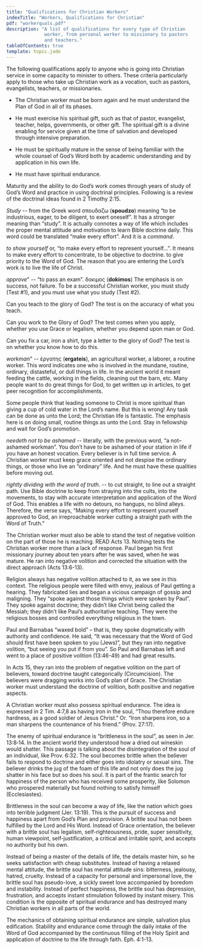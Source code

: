 ```yaml
---
title: "Qualifications for Christian Workers"
indexTitle: "Workers, Qualifications for Christian"
pdf: "workerquals.pdf"
description: "A list of qualifications for every type of Christian
              worker, from personal worker to missionary to pastors
              and teachers."
tableOfContents: true
template: topic.jade
---
```


The following qualifications apply to anyone who is going into Christian
service in some capacity to minister to others. These criteria
particularly apply to those who take up Christian work as a vocation,
such as pastors, evangelists, teachers, or missionaries.

* The Christian worker must be born again and he must understand the
Plan of God in all of its phases.

* He must exercise his spiritual gift, such as that of pastor,
evangelist, teacher, helps, governments, or other gift. The spiritual
gift is a divine enabling for service given at the time of salvation and
developed through intensive preparation.

* He must be spiritually mature in the sense of being familiar with the
whole counsel of God’s Word both by academic understanding and by
application in his own life.

* He must have spiritual endurance.

Maturity and the ability to do God’s work comes through years of study
of God’s Word and practice in using doctrinal principles. Following is a
review of the doctrinal ideas found in 2 Timothy 2:15.

*Study* -- from the Greek word σπουδαζω (**spoudzo**) meaning “to be
industrious, eager, to be diligent, to exert oneself”. It has a stronger
meaning than “study”. It is actually connotes a way of life which
includes the proper mental attitude and motivation to learn Bible
doctrine daily. This word could be translated “make every effort”. And
it is a *command*.

*to show yourself* or, “to make every effort to represent yourself…”. It
means to make every effort to concentrate, to be objective to doctrine.
to give priority to the Word of God. The reason that you are entering
the Lord’s work is to live the life of Christ.

*approve*" -- “to pass an exam”. δοκιμος (**dokimos**) The emphasis is on
success, not failure. To be a successful Christian worker, you must
study (Test \#1), and you must use what you study (Test \#2).

Can you teach to the glory of God? The test is on the accuracy of what
you teach.

Can you work to the Glory of God? The test comes when you apply, whether
you use Grace or legalism, whether you depend upon man or God.

Can you fix a car, iron a shirt, type a letter to the glory of God? The
test is on whether you know how to do this.

*workman*" -- ἐργατης (**ergateis**), an agricultural worker, a laborer,
a routine worker. This word indicates one who is involved in the
mundane, routine, ordinary, distasteful, or dull things in life. In the
ancient world it meant feeding the cattle, working in the fields,
cleaning out the barn, etc. Many people want to do great things for God,
to get written up in articles, to get peer recognition for
accomplishments.

Some people think that leading someone to Christ is more spiritual than
giving a cup of cold water in the Lord’s name. But this is wrong! Any
task can be done as unto the Lord; the Christian life is fantastic. The
emphasis here is on doing small, routine things as unto the Lord. Stay
in fellowship and wait for God’s promotion.

*needeth not to be ashamed* -- literally, with the previous word, “a
not–ashamed workman”. You don’t have to be ashamed of your station in
life if you have an honest vocation. Every believer is in full time
service. A Christian worker must keep grace oriented and not despise the
ordinary things, or those who live an “ordinary” life. And he must have
these qualities before moving out.

*rightly dividing with the word of truth*. -- to cut straight, to line
out a straight path. Use Bible doctrine to keep from straying into the
cults, into the movements, to stay with accurate interpretation and
application of the Word of God. This enables a life with no detours, no
hangups, no blind alleys. Therefore, the verse says, “Making every
effort to represent yourself approved to God, an irreproachable worker
cutting a straight path with the Word of Truth.”

The Christian worker must also be able to stand the test of negative
volition on the part of those he is reaching. READ Acts 13. Nothing
tests the Christian worker more than a lack of response. Paul began his
first missionary journey about ten years after he was saved, when he was
mature. He ran into negative volition and corrected the situation with
the direct approach (Acts 13:6-13).

Religion always has negative volition attached to it, as we see in this
context. The religious people were filled with envy, jealous of Paul
getting a hearing. They fabricated lies and began a vicious campaign of
gossip and maligning. They “spoke against those things which were spoken
by Paul”. They spoke against doctrine; they didn’t like Christ being
called the Messiah; they didn’t like Paul’s authoritative teaching. They
were the religious bosses and controlled everything religious in the
town.

Paul and Barnabas “waxed bold” – that is, they spoke dogmatically with
authority and confidence. He said, “It was necessary that the Word of
God should first have been spoken to you (Jews)”, but they ran into
negative volition, “but seeing you put if from you”. So Paul and
Barnabas left and went to a place of positive volition (13:46-49) and
had great results.

In Acts 15, they ran into the problem of negative volition on the part
of believers, toward doctrine taught categorically (Circumcision). The
believers were dragging works into God’s plan of Grace. The Christian
worker must understand the doctrine of volition, both positive and
negative aspects.

A Christian worker must also possess spiritual endurance. The idea is
expressed in 2 Tim. 4:7,8 as having iron in the soul, “Thou therefore
endure hardness, as a good soldier of Jesus Christ.” Or. “Iron sharpens
iron, so a man sharpens the countenance of his friend.” (Prov. 27:17).

The enemy of spiritual endurance is “brittleness in the soul”, as seen
in Jer. 13:8‑14. In the ancient world they understood how a dried out
wineskin would shatter. This passage is talking about the disintegration
of the soul of an individual, like Prov. 6:32. The soul becomes brittle
when the believer fails to respond to doctrine and either goes into
idolatry or sexual sins. The believer drinks the jug of the foam of this
life and not only does the jug shatter in his face but so does his soul.
It is part of the frantic search for happiness of the person who has
received some prosperity, like Solomon who prospered materially but
found nothing to satisfy himself (Ecclesiastes).

Brittleness in the soul can become a way of life, like the nation which
goes into terrible judgment (Jer. 13:19). This is the pursuit of success
and happiness apart from God’s Plan and provision. A brittle soul has
not been fulfilled by the Lord and His Word. Instead of Grace
orientation, the believer with a brittle soul has legalism,
self-righteousness, pride, super sensitivity, human viewpoint,
self-justification, a critical and irritable spirit, and accepts no
authority but his own.

Instead of being a master of the details of life, the details master
him, so he seeks satisfaction with cheap substitutes. Instead of having
a relaxed mental attitude, the brittle soul has mental attitude sins:
bitterness, jealousy, hatred, cruelty. Instead of a capacity for
personal and impersonal love, the brittle soul has pseudo-love, a sickly
sweet love accompanied by boredom and instability. Instead of perfect
happiness, the brittle soul has depression, frustration, and accepts
instant stimulation followed by instant misery. This condition is the
opposite of spiritual endurance and has destroyed many Christian workers
in all parts of the world.

The mechanics of obtaining spiritual endurance are simple, salvation
plus edification. Stability and endurance come through the daily intake
of the Word of God accompanied by the continuous filling of the Holy
Spirit and application of doctrine to the life through faith. Eph.
4:1-13.

